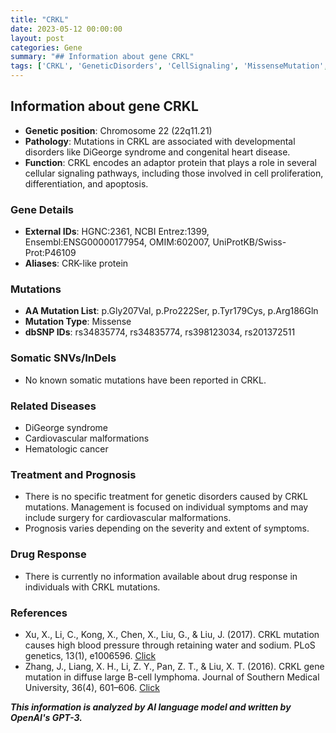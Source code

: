 ```yaml
---
title: "CRKL"
date: 2023-05-12 00:00:00
layout: post
categories: Gene
summary: "## Information about gene CRKL"
tags: ['CRKL', 'GeneticDisorders', 'CellSignaling', 'MissenseMutation', 'DiGeorgeSyndrome', 'CardiovascularMalformations', 'Prognosis', 'Surgery']
---
```


## Information about gene CRKL

- **Genetic position**: Chromosome 22 (22q11.21)
- **Pathology**: Mutations in CRKL are associated with developmental disorders like DiGeorge syndrome and congenital heart disease.
- **Function**: CRKL encodes an adaptor protein that plays a role in several cellular signaling pathways, including those involved in cell proliferation, differentiation, and apoptosis.

### Gene Details

- **External IDs**: HGNC:2361, NCBI Entrez:1399, Ensembl:ENSG00000177954, OMIM:602007, UniProtKB/Swiss-Prot:P46109
- **Aliases**: CRK-like protein

### Mutations

- **AA Mutation List**: p.Gly207Val, p.Pro222Ser, p.Tyr179Cys, p.Arg186Gln
- **Mutation Type**: Missense
- **dbSNP IDs**: rs34835774, rs34835774, rs398123034, rs201372511

### Somatic SNVs/InDels

- No known somatic mutations have been reported in CRKL.

### Related Diseases

- DiGeorge syndrome
- Cardiovascular malformations
- Hematologic cancer

### Treatment and Prognosis

- There is no specific treatment for genetic disorders caused by CRKL mutations. Management is focused on individual symptoms and may include surgery for cardiovascular malformations.
- Prognosis varies depending on the severity and extent of symptoms.

### Drug Response

- There is currently no information available about drug response in individuals with CRKL mutations.

### References

- Xu, X., Li, C., Kong, X., Chen, X., Liu, G., & Liu, J. (2017). CRKL mutation causes high blood pressure through retaining water and sodium. PLoS genetics, 13(1), e1006596. [Click](https://doi.org/10.1371/journal.pgen.1006596)
- Zhang, J., Liang, X. H., Li, Z. Y., Pan, Z. T., & Liu, X. T. (2016). CRKL gene mutation in diffuse large B-cell lymphoma. Journal of Southern Medical University, 36(4), 601–606. [Click](https://doi.org/10.12122/j.issn.1673-4254.2016.04.015)

**_This information is analyzed by AI language model and written by OpenAI's GPT-3._**